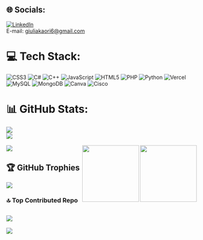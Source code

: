 

## 🌐 Socials:
[![LinkedIn](https://img.shields.io/badge/LinkedIn-%230077B5.svg?logo=linkedin&logoColor=white)](https://www.linkedin.com/in/giulia-kaori-nakamashi-6818a226a/) <br/>
E-mail: giuliakaori6@gmail.com 


# 💻 Tech Stack:
![CSS3](https://img.shields.io/badge/css3-%231572B6.svg?style=for-the-badge&logo=css3&logoColor=white) ![C#](https://img.shields.io/badge/c%23-%23239120.svg?style=for-the-badge&logo=csharp&logoColor=white) ![C++](https://img.shields.io/badge/c++-%2300599C.svg?style=for-the-badge&logo=c%2B%2B&logoColor=white) ![JavaScript](https://img.shields.io/badge/javascript-%23323330.svg?style=for-the-badge&logo=javascript&logoColor=%23F7DF1E) ![HTML5](https://img.shields.io/badge/html5-%23E34F26.svg?style=for-the-badge&logo=html5&logoColor=white) ![PHP](https://img.shields.io/badge/php-%23777BB4.svg?style=for-the-badge&logo=php&logoColor=white) ![Python](https://img.shields.io/badge/python-3670A0?style=for-the-badge&logo=python&logoColor=ffdd54) ![Vercel](https://img.shields.io/badge/vercel-%23000000.svg?style=for-the-badge&logo=vercel&logoColor=white) ![MySQL](https://img.shields.io/badge/mysql-4479A1.svg?style=for-the-badge&logo=mysql&logoColor=white) ![MongoDB](https://img.shields.io/badge/MongoDB-%234ea94b.svg?style=for-the-badge&logo=mongodb&logoColor=white) ![Canva](https://img.shields.io/badge/Canva-%2300C4CC.svg?style=for-the-badge&logo=Canva&logoColor=white) ![Cisco](https://img.shields.io/badge/cisco-%23049fd9.svg?style=for-the-badge&logo=cisco&logoColor=black)


# 📊 GitHub Stats:
![](https://github-readme-stats.vercel.app/api?username=giuliakaori&theme=dark&hide_border=false&include_all_commits=false&count_private=false)<br/>
![](https://github-readme-streak-stats.herokuapp.com/?user=giuliakaori&theme=dark&hide_border=false)<br/> <br/>
<img align="right" height="150" src="https://i.imgflip.com/65efzo.gif"  />
![](https://github-readme-stats.vercel.app/api/top-langs/?username=giuliakaori&theme=dark&hide_border=false&include_all_commits=false&count_private=false&layout=compact)
<img align="right" height="150" src="https://media3.giphy.com/media/v1.Y2lkPTc5MGI3NjExNXIxemljZDB1YnEwaGdlNW9hbTZqNTY0N2lvcW5heXduMXFuNWdkYSZlcD12MV9pbnRlcm5hbF9naWZfYnlfaWQmY3Q9Zw/A06UFEx8jxEwU/giphy.webp"  />


## 🏆 GitHub Trophies
![](https://github-profile-trophy.vercel.app/?username=giuliakaori&theme=radical&no-frame=false&no-bg=true&margin-w=4)

### 🔝 Top Contributed Repo
![](https://github-contributor-stats.vercel.app/api?username=giuliakaori&limit=5&theme=dark&combine_all_yearly_contributions=true) 
---
[![](https://visitcount.itsvg.in/api?id=giuliakaori&icon=0&color=0)](https://visitcount.itsvg.in)
<!-- Proudly created with GPRM ( https://gprm.itsvg.in ) -->
